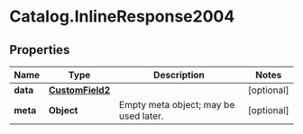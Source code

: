 # Catalog.InlineResponse2004

## Properties
Name | Type | Description | Notes
------------ | ------------- | ------------- | -------------
**data** | [**CustomField2**](CustomField2.md) |  | [optional] 
**meta** | **Object** | Empty meta object; may be used later. | [optional] 
